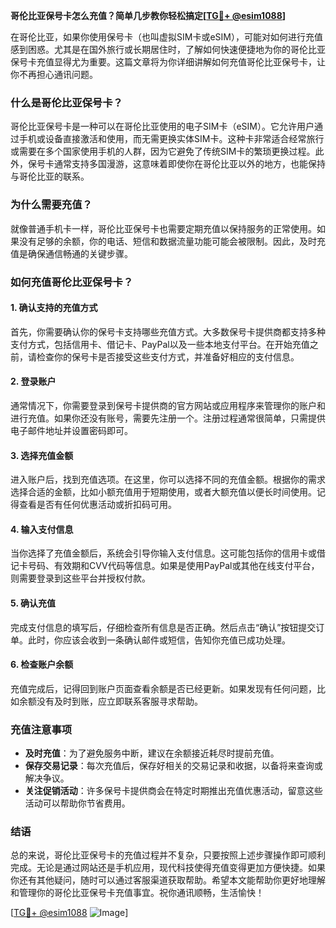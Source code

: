 **哥伦比亚保号卡怎么充值？简单几步教你轻松搞定[[TG💪+ @esim1088](https://t.me/s/esim1088)]**

在哥伦比亚，如果你使用保号卡（也叫虚拟SIM卡或eSIM），可能对如何进行充值感到困惑。尤其是在国外旅行或长期居住时，了解如何快速便捷地为你的哥伦比亚保号卡充值显得尤为重要。这篇文章将为你详细讲解如何充值哥伦比亚保号卡，让你不再担心通讯问题。

### 什么是哥伦比亚保号卡？

哥伦比亚保号卡是一种可以在哥伦比亚使用的电子SIM卡（eSIM）。它允许用户通过手机或设备直接激活和使用，而无需更换实体SIM卡。这种卡非常适合经常旅行或需要在多个国家使用手机的人群，因为它避免了传统SIM卡的繁琐更换过程。此外，保号卡通常支持多国漫游，这意味着即使你在哥伦比亚以外的地方，也能保持与哥伦比亚的联系。

### 为什么需要充值？

就像普通手机卡一样，哥伦比亚保号卡也需要定期充值以保持服务的正常使用。如果没有足够的余额，你的电话、短信和数据流量功能可能会被限制。因此，及时充值是确保通信畅通的关键步骤。

### 如何充值哥伦比亚保号卡？

#### 1. 确认支持的充值方式

首先，你需要确认你的保号卡支持哪些充值方式。大多数保号卡提供商都支持多种支付方式，包括信用卡、借记卡、PayPal以及一些本地支付平台。在开始充值之前，请检查你的保号卡是否接受这些支付方式，并准备好相应的支付信息。

#### 2. 登录账户

通常情况下，你需要登录到保号卡提供商的官方网站或应用程序来管理你的账户和进行充值。如果你还没有账号，需要先注册一个。注册过程通常很简单，只需提供电子邮件地址并设置密码即可。

#### 3. 选择充值金额

进入账户后，找到充值选项。在这里，你可以选择不同的充值金额。根据你的需求选择合适的金额，比如小额充值用于短期使用，或者大额充值以便长时间使用。记得查看是否有任何优惠活动或折扣码可用。

#### 4. 输入支付信息

当你选择了充值金额后，系统会引导你输入支付信息。这可能包括你的信用卡或借记卡号码、有效期和CVV代码等信息。如果是使用PayPal或其他在线支付平台，则需要登录到这些平台并授权付款。

#### 5. 确认充值

完成支付信息的填写后，仔细检查所有信息是否正确。然后点击“确认”按钮提交订单。此时，你应该会收到一条确认邮件或短信，告知你充值已成功处理。

#### 6. 检查账户余额

充值完成后，记得回到账户页面查看余额是否已经更新。如果发现有任何问题，比如余额没有及时到账，应立即联系客服寻求帮助。

### 充值注意事项

- **及时充值**：为了避免服务中断，建议在余额接近耗尽时提前充值。
- **保存交易记录**：每次充值后，保存好相关的交易记录和收据，以备将来查询或解决争议。
- **关注促销活动**：许多保号卡提供商会在特定时期推出充值优惠活动，留意这些活动可以帮助你节省费用。

### 结语

总的来说，哥伦比亚保号卡的充值过程并不复杂，只要按照上述步骤操作即可顺利完成。无论是通过网站还是手机应用，现代科技使得充值变得更加方便快捷。如果你还有其他疑问，随时可以通过客服渠道获取帮助。希望本文能帮助你更好地理解和管理你的哥伦比亚保号卡充值事宜。祝你通讯顺畅，生活愉快！

[[TG💪+ @esim1088](https://t.me/s/esim1088) ![Image](https://i.postimg.cc/4NQfJmqS/Snipaste-2025-05-13-00-14-12.png)]